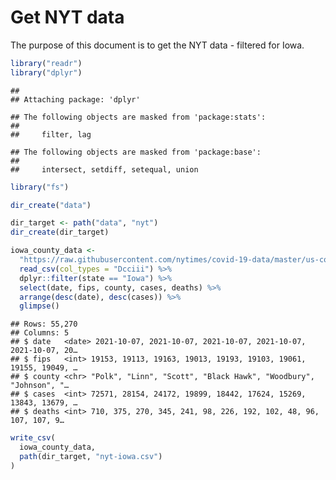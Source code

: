 Get NYT data
================

The purpose of this document is to get the NYT data - filtered for Iowa.

``` r
library("readr")
library("dplyr")
```

    ## 
    ## Attaching package: 'dplyr'

    ## The following objects are masked from 'package:stats':
    ## 
    ##     filter, lag

    ## The following objects are masked from 'package:base':
    ## 
    ##     intersect, setdiff, setequal, union

``` r
library("fs")
```

``` r
dir_create("data")

dir_target <- path("data", "nyt")
dir_create(dir_target)
```

``` r
iowa_county_data <- 
  "https://raw.githubusercontent.com/nytimes/covid-19-data/master/us-counties.csv" %>%
  read_csv(col_types = "Dcciii") %>%
  dplyr::filter(state == "Iowa") %>%
  select(date, fips, county, cases, deaths) %>%
  arrange(desc(date), desc(cases)) %>%
  glimpse()
```

    ## Rows: 55,270
    ## Columns: 5
    ## $ date   <date> 2021-10-07, 2021-10-07, 2021-10-07, 2021-10-07, 2021-10-07, 20…
    ## $ fips   <int> 19153, 19113, 19163, 19013, 19193, 19103, 19061, 19155, 19049, …
    ## $ county <chr> "Polk", "Linn", "Scott", "Black Hawk", "Woodbury", "Johnson", "…
    ## $ cases  <int> 72571, 28154, 24172, 19899, 18442, 17624, 15269, 13843, 13679, …
    ## $ deaths <int> 710, 375, 270, 345, 241, 98, 226, 192, 102, 48, 96, 107, 107, 9…

``` r
write_csv(
  iowa_county_data,
  path(dir_target, "nyt-iowa.csv")
)
```
